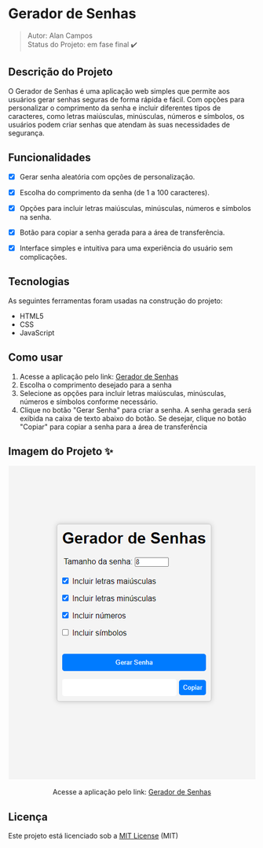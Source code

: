 # Gerador de Senhas

> Autor: Alan Campos \
> Status do Projeto: em fase final :heavy_check_mark:

## Descrição do Projeto

O Gerador de Senhas é uma aplicação web simples que permite aos usuários gerar senhas seguras de forma rápida e fácil. Com opções para personalizar o comprimento da senha e incluir diferentes tipos de caracteres, como letras maiúsculas, minúsculas, números e símbolos, os usuários podem criar senhas que atendam às suas necessidades de segurança.

## Funcionalidades

- [x] Gerar senha aleatória com opções de personalização.
- [x] Escolha do comprimento da senha (de 1 a 100 caracteres).
- [x] Opções para incluir letras maiúsculas, minúsculas, números e símbolos na senha.
- [x] Botão para copiar a senha gerada para a área de transferência.
- [x] Interface simples e intuitiva para uma experiência do usuário sem complicações.


## Tecnologias

As seguintes ferramentas foram usadas na construção do projeto:

- HTML5
- CSS
- JavaScript

## Como usar

1. Acesse a aplicação pelo link: [Gerador de Senhas](https://alancamposdev.github.io/password-generator/)
2. Escolha o comprimento desejado para a senha
3. Selecione as opções para incluir letras maiúsculas, minúsculas, números e símbolos conforme necessário.
4. Clique no botão "Gerar Senha" para criar a senha.
A senha gerada será exibida na caixa de texto abaixo do botão.
Se desejar, clique no botão "Copiar" para copiar a senha para a área de transferência


## Imagem do Projeto ✨

<div align="center">

  ![Imagem do Projeto](./img/gerador-de-senhas.png)

 Acesse a aplicação pelo link: [Gerador de Senhas](https://alancamposdev.github.io/password-generator/)
</div>


## Licença

Este projeto está licenciado sob a  [MIT License](https://opensource.org/licenses/MIT) (MIT)




